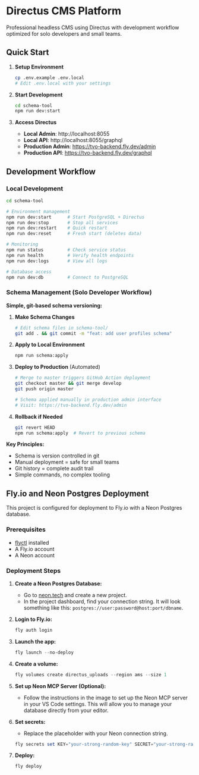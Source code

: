 # Directus CMS Platform

Professional headless CMS using Directus with development workflow optimized for solo developers and small teams.

## Quick Start

1. **Setup Environment**
   ```bash
   cp .env.example .env.local
   # Edit .env.local with your settings
   ```

2. **Start Development**
   ```bash
   cd schema-tool
   npm run dev:start
   ```

3. **Access Directus**
   - **Local Admin**: http://localhost:8055
   - **Local API**: http://localhost:8055/graphql
   - **Production Admin**: https://tvo-backend.fly.dev/admin
   - **Production API**: https://tvo-backend.fly.dev/graphql

## Development Workflow

### Local Development
```bash
cd schema-tool

# Environment management
npm run dev:start      # Start PostgreSQL + Directus
npm run dev:stop       # Stop all services
npm run dev:restart    # Quick restart
npm run dev:reset      # Fresh start (deletes data)

# Monitoring
npm run status         # Check service status
npm run health         # Verify health endpoints
npm run dev:logs       # View all logs

# Database access
npm run dev:db         # Connect to PostgreSQL
```

### Schema Management (Solo Developer Workflow)

**Simple, git-based schema versioning:**

1. **Make Schema Changes**
   ```bash
   # Edit schema files in schema-tool/
   git add . && git commit -m "feat: add user profiles schema"
   ```

2. **Apply to Local Environment**
   ```bash
   npm run schema:apply
   ```

3. **Deploy to Production** (Automated)
   ```bash
   # Merge to master triggers GitHub Action deployment
   git checkout master && git merge develop
   git push origin master
   
   # Schema applied manually in production admin interface
   # Visit: https://tvo-backend.fly.dev/admin
   ```

4. **Rollback if Needed**
   ```bash
   git revert HEAD
   npm run schema:apply  # Revert to previous schema
   ```

**Key Principles:**
- Schema is version controlled in git
- Manual deployment = safe for small teams
- Git history = complete audit trail
- Simple commands, no complex tooling

## Fly.io and Neon Postgres Deployment

This project is configured for deployment to Fly.io with a Neon Postgres database.

### Prerequisites

*   [flyctl](https://fly.io/docs/hands-on/install-flyctl/) installed
*   A Fly.io account
*   A Neon account

### Deployment Steps

1.  **Create a Neon Postgres Database:**
    *   Go to [neon.tech](https://neon.tech/) and create a new project.
    *   In the project dashboard, find your connection string. It will look something like this: `postgres://user:password@host:port/dbname`.

2.  **Login to Fly.io:**
    ```powershell
    fly auth login
    ```

3.  **Launch the app:**
    ```powershell
    fly launch --no-deploy
    ```

4.  **Create a volume:**
    ```powershell
    fly volumes create directus_uploads --region ams --size 1
    ```

5.  **Set up Neon MCP Server (Optional):**
    *   Follow the instructions in the image to set up the Neon MCP server in your VS Code settings. This will allow you to manage your database directly from your editor.

6.  **Set secrets:**
    *   Replace the placeholder with your Neon connection string.
    ```powershell
    fly secrets set KEY="your-strong-random-key" SECRET="your-strong-random-secret" ADMIN_EMAIL="wmasman@gmail.com" ADMIN_PASSWORD="password" DB_CONNECTION_STRING="your-neon-connection-string"
    ```

7.  **Deploy:**
    ```powershell
    fly deploy
    ```


